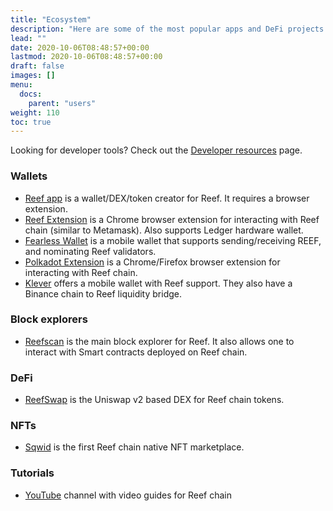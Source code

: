```yaml
---
title: "Ecosystem"
description: "Here are some of the most popular apps and DeFi projects on Reef."
lead: ""
date: 2020-10-06T08:48:57+00:00
lastmod: 2020-10-06T08:48:57+00:00
draft: false
images: []
menu:
  docs:
    parent: "users"
weight: 110
toc: true
---
```


Looking for developer tools? Check out the [Developer resources](/docs/developers/resources/) page.

### Wallets
 - [Reef app](https://app.reef.io) is a wallet/DEX/token creator for Reef. It requires a browser extension.
 - [Reef Extension](/docs/users/extension) is a Chrome browser extension for interacting with Reef chain (similar to Metamask). Also supports Ledger hardware wallet.
 - [Fearless Wallet](http://fearlesswallet.io) is a mobile wallet that supports sending/receiving REEF, and nominating Reef validators.
 - [Polkadot Extension](https://polkadot.js.org/extension/) is a Chrome/Firefox browser extension for interacting with Reef chain.
 - [Klever](https://klever.io/) offers a mobile wallet with Reef support. They also have a Binance chain to Reef liquidity bridge.

### Block explorers
 - [Reefscan](https://reefscan.com) is the main block explorer for Reef. It also allows one to interact with Smart contracts deployed on Reef chain.

### DeFi
 - [ReefSwap](https://reefswap.com) is the Uniswap v2 based DEX for Reef chain tokens.

### NFTs
 - [Sqwid](https://sqwid.app/) is the first Reef chain native NFT marketplace.

### Tutorials
 - [YouTube](https://www.youtube.com/playlist?list=PLkhTawnkvgfiHb7wIM932vp73V4Y2Sjfh) channel with
   video guides for Reef chain

